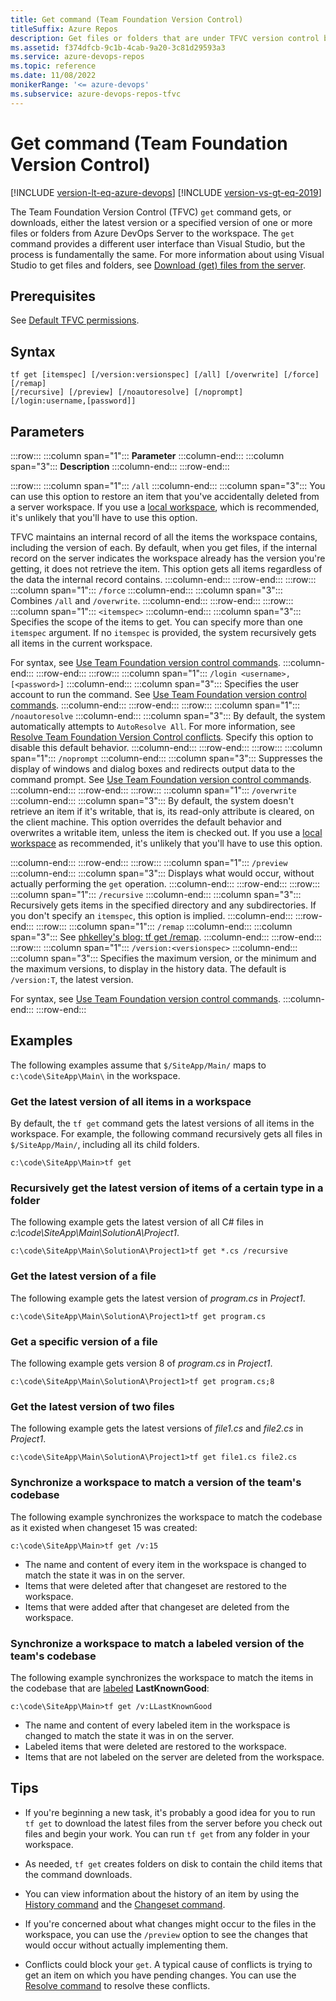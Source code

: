 ```yaml
---
title: Get command (Team Foundation Version Control)
titleSuffix: Azure Repos
description: Get files or folders that are under TFVC version control by using the tf get command.
ms.assetid: f374dfcb-9c1b-4cab-9a20-3c81d29593a3
ms.service: azure-devops-repos
ms.topic: reference
ms.date: 11/08/2022
monikerRange: '<= azure-devops'
ms.subservice: azure-devops-repos-tfvc
---
```



# Get command (Team Foundation Version Control)

[!INCLUDE [version-lt-eq-azure-devops](../../includes/version-lt-eq-azure-devops.md)]
[!INCLUDE [version-vs-gt-eq-2019](../../includes/version-vs-gt-eq-2019.md)]

The Team Foundation Version Control (TFVC) `get` command gets, or downloads, either the latest version or a specified version of one or more files or folders from Azure DevOps Server to the workspace. The `get` command provides a different user interface than Visual Studio, but the process is fundamentally the same. For more information about using Visual Studio to get files and folders, see [Download (get) files from the server](download-get-files-from-server.md).

## Prerequisites

See [Default TFVC permissions](../../organizations/security/default-tfvc-permissions.md).

## Syntax

```
tf get [itemspec] [/version:versionspec] [/all] [/overwrite] [/force] [/remap]
[/recursive] [/preview] [/noautoresolve] [/noprompt]
[/login:username,[password]]
```

## Parameters

:::row:::
   :::column span="1":::
   **Parameter**
   :::column-end:::
   :::column span="3":::
   **Description**
   :::column-end:::
:::row-end:::

:::row:::
   :::column span="1":::
   `/all`
   :::column-end:::
   :::column span="3":::
   You can use this option to restore an item that you've accidentally deleted from a server workspace. If you use a [local workspace](decide-between-using-local-server-workspace.md), which is recommended, it's unlikely that you'll have to use this option.
   
   TFVC maintains an internal record of all the items the workspace contains, including the version of each. By default, when you get files, if the internal record on the server indicates the workspace already has the version you're getting, it does not retrieve the item. This option gets all items regardless of the data the internal record contains.
   :::column-end:::
:::row-end:::
:::row:::
   :::column span="1":::
   `/force`
   :::column-end:::
   :::column span="3":::
   Combines `/all` and `/overwrite`.
   :::column-end:::
:::row-end:::
:::row:::
   :::column span="1":::
   `<itemspec>`
   :::column-end:::
   :::column span="3":::
   Specifies the scope of the items to get. You can specify more than one `itemspec` argument. If no `itemspec` is provided, the system recursively gets all items in the current workspace.

   For syntax, see [Use Team Foundation version control commands](use-team-foundation-version-control-commands.md).
   :::column-end:::
:::row-end:::
:::row:::
   :::column span="1":::
   `/login <username>,[<password>]`
   :::column-end:::
   :::column span="3":::
   Specifies the user account to run the command. See [Use Team Foundation version control commands](use-team-foundation-version-control-commands.md).
   :::column-end:::
:::row-end:::
:::row:::
   :::column span="1":::
   `/noautoresolve`
   :::column-end:::
   :::column span="3":::
   By default, the system automatically attempts to `AutoResolve All`. For more information, see [Resolve Team Foundation Version Control conflicts](resolve-team-foundation-version-control-conflicts.md). Specify this option to disable this default behavior.
   :::column-end:::
:::row-end:::
:::row:::
   :::column span="1":::
   `/noprompt`
   :::column-end:::
   :::column span="3":::
   Suppresses the display of windows and dialog boxes and redirects output data to the command prompt. See [Use Team Foundation version control commands](use-team-foundation-version-control-commands.md).
   :::column-end:::
:::row-end:::
:::row:::
   :::column span="1":::
   `/overwrite`
   :::column-end:::
   :::column span="3":::
   By default, the system doesn't retrieve an item if it's writable, that is, its read-only attribute is cleared, on the client machine. This option overrides the default behavior and overwrites a writable item, unless the item is checked out. If you use a [local workspace](decide-between-using-local-server-workspace.md) as recommended, it's unlikely that you'll have to use this option.

   
   :::column-end:::
:::row-end:::
:::row:::
   :::column span="1":::
   `/preview`
   :::column-end:::
   :::column span="3":::
   Displays what would occur, without actually performing the `get` operation.
   :::column-end:::
:::row-end:::
:::row:::
   :::column span="1":::
   `/recursive`
   :::column-end:::
   :::column span="3":::
   Recursively gets items in the specified directory and any subdirectories. If you don't specify an `itemspec`, this option is implied.
   :::column-end:::
:::row-end:::
:::row:::
   :::column span="1":::
   `/remap`
   :::column-end:::
   :::column span="3":::
   See [phkelley's blog: tf get /remap](/archive/blogs/phkelley/tf-get-remap).
   :::column-end:::
:::row-end:::
:::row:::
   :::column span="1":::
   `/version:<versionspec>`
   :::column-end:::
   :::column span="3":::
   Specifies the maximum version, or the minimum and the maximum versions, to display in the history data. The default is `/version:T`, the latest version.

   For syntax, see [Use Team Foundation version control commands](use-team-foundation-version-control-commands.md).
   :::column-end:::
:::row-end:::

## Examples

The following examples assume that `$/SiteApp/Main/` maps to `c:\code\SiteApp\Main\` in the workspace.

### Get the latest version of all items in a workspace

By default, the `tf get` command gets the latest versions of all items in the workspace. For example, the following command recursively gets all files in `$/SiteApp/Main/`, including all its child folders.

```
c:\code\SiteApp\Main>tf get
```

### Recursively get the latest version of items of a certain type in a folder

The following example gets the latest version of all C# files in *c:\\code\\SiteApp\\Main\\SolutionA\\Project1*.

```
c:\code\SiteApp\Main\SolutionA\Project1>tf get *.cs /recursive
```

### Get the latest version of a file

The following example gets the latest version of *program.cs* in *Project1*.

```
c:\code\SiteApp\Main\SolutionA\Project1>tf get program.cs
```

### Get a specific version of a file

The following example gets version 8 of *program.cs* in *Project1*.

```
c:\code\SiteApp\Main\SolutionA\Project1>tf get program.cs;8
```

### Get the latest version of two files

The following example gets the latest versions of *file1.cs* and *file2.cs* in *Project1*.

```
c:\code\SiteApp\Main\SolutionA\Project1>tf get file1.cs file2.cs
```

### Synchronize a workspace to match a version of the team's codebase

The following example synchronizes the workspace to match the codebase as it existed when changeset 15 was created:

```
c:\code\SiteApp\Main>tf get /v:15
```

- The name and content of every item in the workspace is changed to match the state it was in on the server.
- Items that were deleted after that changeset are restored to the workspace.
- Items that were added after that changeset are deleted from the workspace.

### Synchronize a workspace to match a labeled version of the team's codebase

The following example synchronizes the workspace to match the items in the codebase that are [labeled](use-labels-take-snapshot-your-files.md) **LastKnownGood**:

```
c:\code\SiteApp\Main>tf get /v:LLastKnownGood
```

- The name and content of every labeled item in the workspace is changed to match the state it was in on the server.
- Labeled items that were deleted are restored to the workspace.
- Items that are not labeled on the server are deleted from the workspace.

## Tips

- If you're beginning a new task, it's probably a good idea for you to run `tf get` to download the latest files from the server before you check out files and begin your work. You can run `tf get` from any folder in your workspace.

- As needed, `tf get` creates folders on disk to contain the child items that the command downloads.

- You can view information about the history of an item by using the [History command](history-command.md) and the [Changeset command](changeset-command.md).

- If you're concerned about what changes might occur to the files in the workspace, you can use the `/preview` option to see the changes that would occur without actually implementing them.

- Conflicts could block your `get`. A typical cause of conflicts is trying to get an item on which you have pending changes. You can use the [Resolve command](resolve-command.md) to resolve these conflicts.
